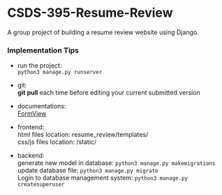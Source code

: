 # CSDS-395-Resume-Review

A group project of building a resume review website using Django.

### Implementation Tips

- run the project:    
```python3 manage.py runserver```

- git:     
  **git pull** each time before editing your current submitted version

- documentations:      
  [FormView](https://docs.djangoproject.com/en/3.2/ref/class-based-views/generic-editing/)

- frontend:      
 html files location: resume_review/templates/    
 css/js files location: /static/
 
- backend:    
  generate new model in database: ```python3 manage.py makemigrations```        
  update database file: ```python3 manage.py migrate```       
  Login to database management system: ```python3 manage.py createsuperuser```       
  

